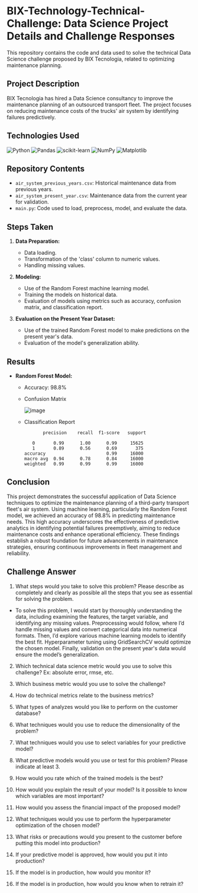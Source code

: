 # BIX-Technology-Technical-Challenge: Data Science Project Details and Challenge Responses
This repository contains the code and data used to solve the technical Data Science challenge proposed by BIX Tecnologia, related to optimizing maintenance planning.

## Project Description
BIX Tecnologia has hired a Data Science consultancy to improve the maintenance planning of an outsourced transport fleet. The project focuses on reducing maintenance costs of the trucks' air system by identifying failures predictively.

## Technologies Used
![Python](https://img.shields.io/badge/python-3670A0?style=for-the-badge&logo=python&logoColor=ffdd54)
![Pandas](https://img.shields.io/badge/pandas-%23150458.svg?style=for-the-badge&logo=pandas&logoColor=white)
![scikit-learn](https://img.shields.io/badge/scikit--learn-%23F7931E.svg?style=for-the-badge&logo=scikit-learn&logoColor=white)
![NumPy](https://img.shields.io/badge/numpy-%23013243.svg?style=for-the-badge&logo=numpy&logoColor=white)
![Matplotlib](https://img.shields.io/badge/Matplotlib-%23ffffff.svg?style=for-the-badge&logo=Matplotlib&logoColor=black)

## Repository Contents

- `air_system_previous_years.csv`: Historical maintenance data from previous years.
- `air_system_present_year.csv`: Maintenance data from the current year for validation.
- `main.py`: Code used to load, preprocess, model, and evaluate the data.
  
## Steps Taken

1. **Data Preparation:**
   - Data loading.
   - Transformation of the 'class' column to numeric values.
   - Handling missing values.

2. **Modeling:**
   - Use of the Random Forest machine learning model.
   - Training the models on historical data.
   - Evaluation of models using metrics such as accuracy, confusion matrix, and classification report.

3. **Evaluation on the Present Year Dataset:**
   - Use of the trained Random Forest model to make predictions on the present year's data.
   - Evaluation of the model's generalization ability.

## Results
- **Random Forest Model:**
  - Accuracy: 98.8%
  - Confusion Matrix
    
      ![image](https://github.com/EastBeng/Bix-Projeto/assets/44300759/9fc44ce3-86aa-4b28-82e8-cf91f5bca63f)

    
  - Classification Report
  
               precision    recall  f1-score   support

           0       0.99      1.00      0.99     15625
           1       0.89      0.56      0.69       375
        accuracy                       0.99     16000
        macro avg  0.94      0.78      0.84     16000
        weighted   0.99      0.99      0.99     16000



## Conclusion

This project demonstrates the successful application of Data Science techniques to optimize the maintenance planning of a third-party transport fleet's air system. Using machine learning, particularly the Random Forest model, we achieved an accuracy of 98.8% in predicting maintenance needs. This high accuracy underscores the effectiveness of predictive analytics in identifying potential failures preemptively, aiming to reduce maintenance costs and enhance operational efficiency. These findings establish a robust foundation for future advancements in maintenance strategies, ensuring continuous improvements in fleet management and reliability.

## Challenge Answer

1. What steps would you take to solve this problem? Please describe as completely and clearly as possible all the steps that you see as essential for solving the problem.
- To solve this problem, I would start by thoroughly understanding the data, including examining the features, the target variable, and identifying any missing values. Preprocessing would follow, where I’d handle missing values and convert categorical data into numerical formats. Then, I’d explore various machine learning models to identify the best fit. Hyperparameter tuning using GridSearchCV would optimize the chosen model. Finally, validation on the present year's data would ensure the model’s generalization.

2. Which technical data science metric would you use to solve this challenge? Ex: absolute error, rmse, etc. 

3. Which business metric  would you use to solve the challenge?

4. How do technical metrics relate to the business metrics?

5. What types of analyzes would you like to perform on the customer database?

6. What techniques would you use to reduce the dimensionality of the problem? 

7. What techniques would you use to select variables for your predictive model?

8. What predictive models would you use or test for this problem? Please indicate at least 3.

9. How would you rate which of the trained models is the best?

10. How would you explain the result of your model? Is it possible to know which variables are most important?

11. How would you assess the financial impact of the proposed model?

12. What techniques would you use to perform the hyperparameter optimization of the chosen model?

13. What risks or precautions would you present to the customer before putting this model into production?

14. If your predictive model is approved, how would you put it into production?

15. If the model is in production, how would you monitor it?

16. If the model is in production, how would you know when to retrain it?

